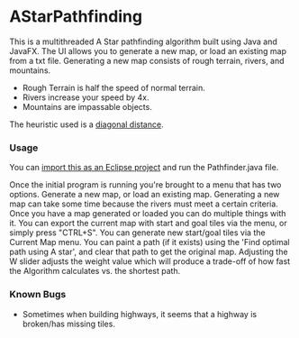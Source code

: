 # AStarPathfinding

This is a multithreaded A Star pathfinding algorithm built using Java and JavaFX.
The UI allows you to generate a new map, or load an existing map from a txt file. Generating a new map consists of rough terrain, rivers, and mountains.
* Rough Terrain is half the speed of normal terrain.
* Rivers increase your speed by 4x.
* Mountains are impassable objects.

The heuristic used is a [diagonal distance](http://theory.stanford.edu/~amitp/GameProgramming/Heuristics.html#heuristics-for-grid-maps).

### Usage

You can [import this as an Eclipse project](http://help.eclipse.org/kepler/index.jsp?topic=%2Forg.eclipse.platform.doc.user%2Ftasks%2Ftasks-importproject.htm) and run the Pathfinder.java file.

Once the initial program is running you're brought to a menu that has two options. Generate a new map, or load an existing map. Generating a new map can take some time because the rivers must meet a certain criteria. Once you have a map generated or loaded you can do multiple things with it. You can export the current map with start and goal tiles via the menu, or simply press "CTRL+S". You can generate new start/goal tiles via the Current Map menu. You can paint a path (if it exists) using the 'Find optimal path using A star', and clear that path to get the original map. Adjusting the W slider adjusts the weight value which will produce a trade-off of how fast the Algorithm calculates vs. the shortest path. 

### Known Bugs

* Sometimes when building highways, it seems that a highway is broken/has missing tiles.
